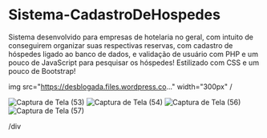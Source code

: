 # Sistema-CadastroDeHospedes
Sistema desenvolvido para empresas de hotelaria no geral, com intuito de conseguirem organizar suas respectivas reservas, com cadastro de hóspedes ligado ao banco de dados, e validação de usuário com PHP e um pouco de JavaScript para pesquisar os hóspedes! Estilizado com CSS e um pouco de Bootstrap!

img src="https://desblogada.files.wordpress.co..." width="300px" /


![Captura de Tela (53)](https://user-images.githubusercontent.com/101990417/190144155-8692f088-8198-490b-b01a-a6fc4a57f7c2.png)
![Captura de Tela (54)](https://user-images.githubusercontent.com/101990417/190144165-7bbfd8be-8d67-434f-8c19-dbf076c7b361.png)
![Captura de Tela (56)](https://user-images.githubusercontent.com/101990417/190144173-dce4cc1c-59f8-4053-9060-d4707648829a.png)
![Captura de Tela (57)](https://user-images.githubusercontent.com/101990417/190144178-d94ad3ad-e13f-42f9-bd9a-56cdf72dfc08.png)

/div

